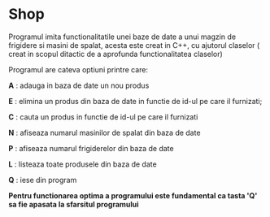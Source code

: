# Shop
Programul imita functionalitatile unei baze de date a unui magzin de frigidere si masini de spalat, acesta este creat in C++, cu ajutorul claselor ( creat in scopul ditactic de a aprofunda functionalitatea claselor)

Programul are cateva optiuni printre care:

 **A** : adauga in baza de date un nou produs
 
 **E** : elimina un produs din baza de date in functie de id-ul pe care il furnizati;
 
 **C** : cauta un produs in functie de id-ul pe care il furnizati
 
 **N** : afiseaza numarul masinilor de spalat din baza de date
 
 **P** : afiseaza numarul frigiderelor din baza de date
 
 **L** : listeaza toate produsele din baza de date
 
 **Q** : iese din program
 
 **Pentru functionarea optima a programului este fundamental ca tasta 'Q' sa fie apasata la sfarsitul programului**
